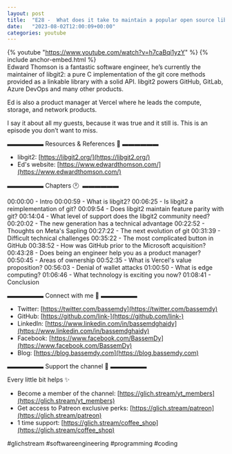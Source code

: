 ```yaml
---
layout: post
title:  "E28 -  What does it take to maintain a popular open source library for decades?"
date:   "2023-08-02T12:00:09+00:00"
categories: youtube
---
```

{% youtube  "https://www.youtube.com/watch?v=h7caBqi1yzY" %}
{% include anchor-embed.html %}
<br />
Edward Thomson is a fantastic software engineer, he’s currently the maintainer of libgit2: a pure C implementation of the git core methods provided as a linkable library with a solid API. libgit2 powers GitHub, GitLab, Azure DevOps and many other products.

Ed is also a product manager at Vercel where he leads the compute, storage, and network products.

I say it about all my guests, because it was true and it still is. This is an episode you don’t want to miss.

▬▬▬▬▬▬ Resources &amp; References 📕 ▬▬▬▬▬▬

- libgit2: [https://libgit2.org/](https://libgit2.org/)
- Ed's website: [https://www.edwardthomson.com/](https://www.edwardthomson.com/)

▬▬▬▬▬▬ Chapters 🕐  ▬▬▬▬▬▬

00:00:00 - Intro
00:00:59 - What is libgit2? 
00:06:25 - Is libgit2 a reimplementation of git? 
00:09:54 - Does libgit2 maintain feature parity with git? 
00:14:04 - What level of support does the libgit2 community need? 
00:20:02 - The new generation has a technical advantage
00:22:52 - Thoughts on Meta's Sapling
00:27:22 - The next evolution of git
00:31:39 - Difficult technical challenges
00:35:22 - The most complicated button in GitHub
00:38:52 - How was GitHub prior to the Microsoft acquisition?
00:43:28 - Does being an engineer help you as a product manager?
00:50:45 - Areas of ownership
00:52:35 - What is Vercel's value proposition?
00:56:03 - Denial of wallet attacks
01:00:50 - What is edge computing?
01:06:46 - What technology is exciting you now?
01:08:41 - Conclusion

▬▬▬▬▬▬ Connect with me 👋 ▬▬▬▬▬▬

- Twitter: [https://twitter.com/bassemdy](https://twitter.com/bassemdy)
- GitHub: [https://github.com/link-](https://github.com/link-)
- LinkedIn: [https://www.linkedin.com/in/bassemdghaidy](https://www.linkedin.com/in/bassemdghaidy)
- Facebook: [https://www.facebook.com/BassemDy](https://www.facebook.com/BassemDy)
- Blog: [https://blog.bassemdy.com](https://blog.bassemdy.com)

▬▬▬▬▬▬ Support the channel 💜 ▬▬▬▬▬▬

Every little bit helps ✨
- Become a member of the channel: [https://glich.stream/yt_members](https://glich.stream/yt_members)
- Get access to Patreon exclusive perks: [https://glich.stream/patreon](https://glich.stream/patreon)
- 1 time support: [https://glich.stream/coffee_shop](https://glich.stream/coffee_shop)

#glichstream #softwareengineering #programming #coding
